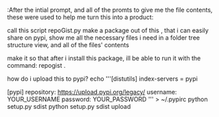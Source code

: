 :After the intial prompt, and all of the promts to give me the file contents, these were used to help me turn this into a product:


call this script repoGist.py
make a package out of this , that i can easily share on pypi, show me all the necessary files i need in a folder tree structure view, and all of the files' contents 

make it so that after i install this package, ill be able to run it with the command:
repogist .

how do i upload this to pypi?
echo '''[distutils]
index-servers =
  pypi

[pypi]
repository: https://upload.pypi.org/legacy/
username: YOUR_USERNAME
password: YOUR_PASSWORD
''' > ~/.pypirc 
python setup.py sdist
python setup.py sdist upload
